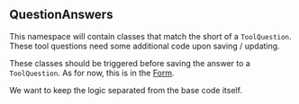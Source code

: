 ## QuestionAnswers

This namespace will contain classes that match the short of a `ToolQuestion`.
These tool questions need some additional code upon saving / updating.

These classes should be triggered before saving the answer to a `ToolQuestion`. 
As for now, this is in the [Form](/app/Http/Livewire/Cooperation/Frontend/Tool/QuickScan/Form.php).

We want to keep the logic separated from the base code itself.